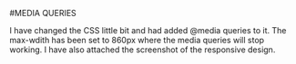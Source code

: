#MEDIA QUERIES

I have changed the CSS little bit and had added @media queries to it.
The max-wdith has been set to 860px where the media queries will stop working.
I have also attached the screenshot of the responsive design.

